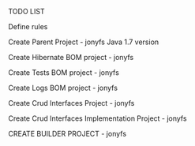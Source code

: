 TODO LIST

Define rules
  

Create Parent Project - jonyfs
  Java 1.7 version
  
Create Hibernate BOM project - jonyfs

Create Tests BOM project - jonyfs

Create Logs BOM project - jonyfs

Create Crud Interfaces Project - jonyfs

Create Crud Interfaces Implementation Project  - jonyfs

CREATE BUILDER PROJECT - jonyfs
